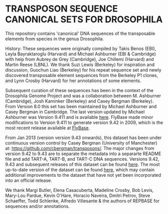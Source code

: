 TRANSPOSON SEQUENCE CANONICAL SETS FOR DROSOPHILA
===========

This repository contains 'canonical' DNA sequences of the transposable 
elements from species in the genus Drosophila.

History: These sequences were originally compiled by Takis Benos (EBI),
Leyla Bayraktaroglu (Harvard) and Michael Ashburner (EBI & Cambridge)
with help from Aubrey de Grey (Cambridge), Joe Chillemi (Harvard) and
Martin Reese (LBNL). We thank Suzi Lewis (Berkeley) for inspiration and
discussion, Guochun Liao (Berkeley) for his repeat sequence set and
newly discovered transposable element sequences from the Berkeley P1
clones, and Lynn Crosby (Harvard) for her annotations of some elements.

Subsequent curation of these sequences has been in the context of the
Drosophila Genome Project and was a collaboration between M. Ashburner
(Cambridge), Josh Kaminker (Berkeley) and Casey Bergman (Berkeley).  From
Version 8.0 this set has been maintained by Michael Ashburner and Casey
Bergman in Cambridge. The last version updated by Michael Ashburner was 
Version 9.411 and is available [here](https://github.com/cbergman/transposons/blob/master/personal_communications/ashburner/transposon_sequence_set.v.9.411).
FlyBase made minor modifications to Version 9.411 to generate
version 9.42 in 2009, which is the most recent release available at [FlyBase](http://flybase.org/). 
 
From Jan 2013 (version version 9.43 onwards), this dataset has been under continuous version control
by Casey Bergman (University of Manchester) at: https://github.com/cbergman/transposons/. The major changes
from version 9.42 to 9.43 are to separate the metadata into a separarte README file and 
add TART-A, TART-B, and TART-C DNA sequences. Versions 9.42, 9.43 and subsequent releases 
of this dataset can be found [here](https://github.com/cbergman/transposons/tree/master/releases). 
The most up-to-date version of the dataset can be found [here](https://github.com/cbergman/transposons/tree/master/current), 
which may contain additional improvements to the dataset that have not yet been incorporated 
into an official release.

We thank Margi Butler, Elena Casacuberta, Madeline Crosby, Bob Levis,
Mary-Lou Pardue, Kevin O'Hare, Horacio Naveira, Dmitri Petrov, Steve
Schaeffer, Todd Schlenke, Alfredo Villesante & the authors of REPBASE for
sequences and/or annotations.